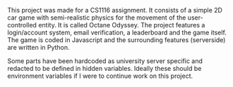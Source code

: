 This project was made for a CS1116 assignment. It consists of a simple 2D car game with semi-realistic physics for the movement of the user-controlled entity. It is called Octane Odyssey. The project features a login/account system, email verification, a leaderboard and the game itself. The game is coded in Javascript and the surrounding features (serverside) are written in Python.

Some parts have been hardcoded as university server specific and redacted to be defined in hidden variables. Ideally these should be environment variables if I were to continue work on this project.